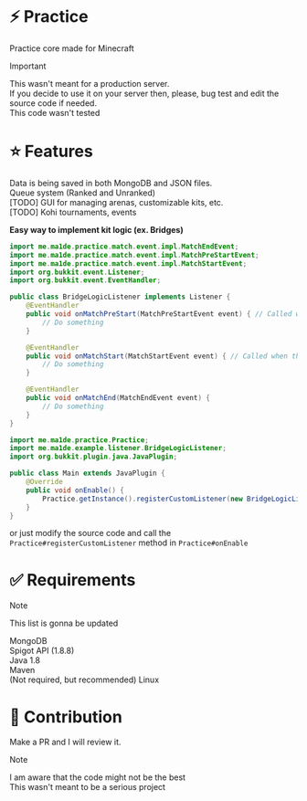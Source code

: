 # ⚡ Practice
Practice core made for Minecraft

> [!IMPORTANT]
> This wasn't meant for a production server.<br> 
> If you decide to use it on your server then, please, bug test and edit the source code if needed.<br>
> This code wasn't tested

# ⭐ Features
Data is being saved in both MongoDB and JSON files.
<br>
Queue system (Ranked and Unranked)
<br>
[TODO] GUI for managing arenas, customizable kits, etc.
<br>
[TODO] Kohi tournaments, events

**Easy way to implement kit logic (ex. Bridges)**

```java
import me.ma1de.practice.match.event.impl.MatchEndEvent;
import me.ma1de.practice.match.event.impl.MatchPreStartEvent;
import me.ma1de.practice.match.event.impl.MatchStartEvent;
import org.bukkit.event.Listener;
import org.bukkit.event.EventHandler;

public class BridgeLogicListener implements Listener {
    @EventHandler
    public void onMatchPreStart(MatchPreStartEvent event) { // Called when the countdown starts, can be cancelled
        // Do something
    }

    @EventHandler
    public void onMatchStart(MatchStartEvent event) { // Called when the countdown ends, ignores org.bukkit.event.Event#isCancelled
        // Do something
    }

    @EventHandler
    public void onMatchEnd(MatchEndEvent event) { 
        // Do something
    }
}
```

```java
import me.ma1de.practice.Practice;
import me.ma1de.example.listener.BridgeLogicListener;
import org.bukkit.plugin.java.JavaPlugin;

public class Main extends JavaPlugin {
    @Override
    public void onEnable() {
        Practice.getInstance().registerCustomListener(new BridgeLogicListener());
    }
}
```
or just modify the source code and call the `Practice#registerCustomListener` method in `Practice#onEnable`

# ✅ Requirements
> [!NOTE]
> This list is gonna be updated

MongoDB <br>
Spigot API (1.8.8) <br>
Java 1.8<br>
Maven<br>
(Not required, but recommended) Linux

# 👨 Contribution
Make a PR and I will review it.

> [!NOTE]
> I am aware that the code might not be the best<br>
> This wasn't meant to be a serious project
